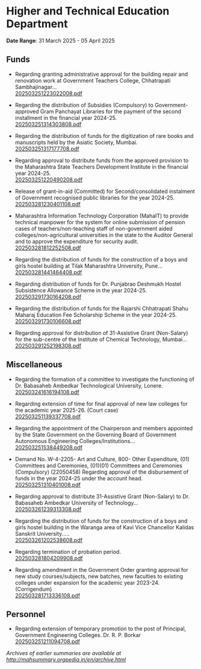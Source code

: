 # Higher and Technical Education Department

**Date Range**: 31 March 2025 - 05 April 2025


## Funds
- Regarding granting administrative approval for the building repair and renovation work at Government Teachers College, Chhatrapati Sambhajinagar...\
  [202503251223022008.pdf](https://gr.maharashtra.gov.in/Site/Upload/Government%20Resolutions/English/202503251223022008.pdf)

- Regarding the distribution of Subsidies (Compulsory) to Government-approved Gram Panchayat Libraries for the payment of the second installment in the financial year 2024-25.\
  [202503251314303808.pdf](https://gr.maharashtra.gov.in/Site/Upload/Government%20Resolutions/English/202503251314303808.pdf)

- Regarding the distribution of funds for the digitization of rare books and manuscripts held by the Asiatic Society, Mumbai.\
  [202503251317177708.pdf](https://gr.maharashtra.gov.in/Site/Upload/Government%20Resolutions/English/202503251317177708.pdf)

- Regarding approval to distribute funds from the approved provision to the Maharashtra State Teachers Development Institute in the financial year 2024-25.\
  [202503251220490208.pdf](https://gr.maharashtra.gov.in/Site/Upload/Government%20Resolutions/English/202503251220490208.pdf)

- Release of grant-in-aid (Committed) for Second/consolidated instalment of Government recognised public libraries for the year 2024-25.\
  [202503281230401108.pdf](https://gr.maharashtra.gov.in/Site/Upload/Government%20Resolutions/English/202503281230401108.pdf)

- Maharashtra Information Technology Corporation (MahaIT) to provide technical manpower for the system for online submission of pension cases of teachers/non-teaching staff of non-government aided colleges/non-agricultural universities in the state to the Auditor General and to approve the expenditure for security audit.\
  [202503281812252508.pdf](https://gr.maharashtra.gov.in/Site/Upload/Government%20Resolutions/English/202503281812252508.pdf)

- Regarding the distribution of funds for the construction of a boys and girls hostel building at Tilak Maharashtra University, Pune...\
  [202503281441464408.pdf](https://gr.maharashtra.gov.in/Site/Upload/Government%20Resolutions/English/202503281441464408.pdf)

- Regarding distribution of funds for Dr. Punjabrao Deshmukh Hostel Subsistence Allowance Scheme in the year 2024-25.\
  [202503291730164208.pdf](https://gr.maharashtra.gov.in/Site/Upload/Government%20Resolutions/English/202503291730164208.pdf)

- Regarding the distribution of funds for the Rajarshi Chhatrapati Shahu Maharaj Education Fee Scholarship Scheme in the year 2024-25.\
  [202503291730106608.pdf](https://gr.maharashtra.gov.in/Site/Upload/Government%20Resolutions/English/202503291730106608.pdf)

- Regarding approval for distribution of 31-Assistive Grant (Non-Salary) for the sub-centre of the Institute of Chemical Technology, Mumbai...\
  [202503291252198308.pdf](https://gr.maharashtra.gov.in/Site/Upload/Government%20Resolutions/English/202503291252198308.pdf)

## Miscellaneous
- Regarding the formation of a committee to investigate the functioning of Dr. Babasaheb Ambedkar Technological University, Lonere.\
  [202503241616194108.pdf](https://gr.maharashtra.gov.in/Site/Upload/Government%20Resolutions/English/202503241616194108.pdf)

- Regarding extension of time for final approval of new law colleges for the academic year 2025-26. (Court case)\
  [202503251139337708.pdf](https://gr.maharashtra.gov.in/Site/Upload/Government%20Resolutions/English/202503251139337708.pdf)

- Regarding the appointment of the Chairperson and members appointed by the State Government on the Governing Board of Government Autonomous Engineering Colleges/Institutions...\
  [202503251538449208.pdf](https://gr.maharashtra.gov.in/Site/Upload/Government%20Resolutions/English/202503251538449208.pdf)

- Demand No. W-4-2205- Art and Culture, 800- Other Expenditure, (01) Committees and Ceremonies, (01)(01) Committees and Ceremonies (Compulsory) (22050458) Regarding approval of the disbursement of funds in the year 2024-25 under the account head.\
  [202503251310401008.pdf](https://gr.maharashtra.gov.in/Site/Upload/Government%20Resolutions/English/202503251310401008.pdf)

- Regarding approval to distribute 31-Assistive Grant (Non-Salary) to Dr. Babasaheb Ambedkar University of Technology...\
  [202503261239313308.pdf](https://gr.maharashtra.gov.in/Site/Upload/Government%20Resolutions/English/202503261239313308.pdf)

- Regarding the distribution of funds for the construction of a boys and girls hostel building in the Waranga area of Kavi Vice Chancellor Kalidas Sanskrit University.....\
  [202503261202538608.pdf](https://gr.maharashtra.gov.in/Site/Upload/Government%20Resolutions/English/202503261202538608.pdf)

- Regarding termination of probation period.\
  [202503281804209908.pdf](https://gr.maharashtra.gov.in/Site/Upload/Government%20Resolutions/English/202503281804209908.pdf)

- Regarding amendment in the Government Order granting approval for new study courses/subjects, new batches, new faculties to existing colleges under expansion for the academic year 2023-24. (Corrigendum)\
  [202503281713336108.pdf](https://gr.maharashtra.gov.in/Site/Upload/Government%20Resolutions/English/202503281713336108.pdf)

## Personnel
- Regarding extension of temporary promotion to the post of Principal, Government Engineering Colleges. Dr. R. P. Borkar\
  [202503251211094708.pdf](https://gr.maharashtra.gov.in/Site/Upload/Government%20Resolutions/English/202503251211094708.pdf)


*Archives of earlier summaries are available at http://mahsummary.orgpedia.in/en/archive.html*